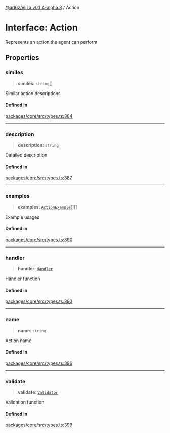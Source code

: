[@ai16z/eliza v0.1.4-alpha.3](../index.md) / Action

# Interface: Action

Represents an action the agent can perform

## Properties

### similes

> **similes**: `string`[]

Similar action descriptions

#### Defined in

[packages/core/src/types.ts:384](https://github.com/ai16z/eliza/blob/main/packages/core/src/types.ts#L384)

***

### description

> **description**: `string`

Detailed description

#### Defined in

[packages/core/src/types.ts:387](https://github.com/ai16z/eliza/blob/main/packages/core/src/types.ts#L387)

***

### examples

> **examples**: [`ActionExample`](ActionExample.md)[][]

Example usages

#### Defined in

[packages/core/src/types.ts:390](https://github.com/ai16z/eliza/blob/main/packages/core/src/types.ts#L390)

***

### handler

> **handler**: [`Handler`](../type-aliases/Handler.md)

Handler function

#### Defined in

[packages/core/src/types.ts:393](https://github.com/ai16z/eliza/blob/main/packages/core/src/types.ts#L393)

***

### name

> **name**: `string`

Action name

#### Defined in

[packages/core/src/types.ts:396](https://github.com/ai16z/eliza/blob/main/packages/core/src/types.ts#L396)

***

### validate

> **validate**: [`Validator`](../type-aliases/Validator.md)

Validation function

#### Defined in

[packages/core/src/types.ts:399](https://github.com/ai16z/eliza/blob/main/packages/core/src/types.ts#L399)
